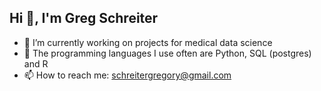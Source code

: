 ## Hi 👋, I'm Greg Schreiter
- 🔭 I’m currently working on projects for medical data science
- 🌱 The programming languages I use often are Python, SQL (postgres) and R
- 📫 How to reach me: schreitergregory@gmail.com

<!--
**schr0841/schr0841** is a ✨ _special_ ✨ repository because its `README.md` (this file) appears on your GitHub profile.

Here are some ideas to get you started:


